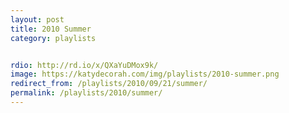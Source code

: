 ```yaml
---
layout: post
title: 2010 Summer
category: playlists


rdio: http://rd.io/x/QXaYuDMox9k/
image: https://katydecorah.com/img/playlists/2010-summer.png
redirect_from: /playlists/2010/09/21/summer/
permalink: /playlists/2010/summer/
---
```



